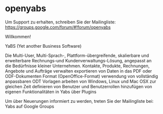 openyabs
========

Um Support zu erhalten, schreiben Sie der Mailingliste:  https://groups.google.com/forum/#!forum/openyabs

Willkommen!

YaBS (Yet another Business Software)

Die Multi-User, Multi-Sprach-, Plattform-übergreifende, skalierbare und erweiterbare Rechnungs-und Kundenverwaltungs-Lösung, angepasst an die Bedürfnisse kleiner Unternehmen.
Kontakte, Produkte, Rechnungen, Angebote und Aufträge verwalten
exportieren von Daten in das PDF oder ODF-Dokumenten Format (OpenOffice-Format)
verwendung von vollständig anpassbaren ODT Vorlagen
arbeiten von Windows, Linux und Mac OSX zur gleichen Zeit
definieren von Benutzer und Benutzerrollen
hinzufügen von eigenen Funktionalitäten in Yabs über Plugins

Um über Neuerungen informiert zu werden, treten Sie der Mailingliste bei:  Yabs auf Google Groups
